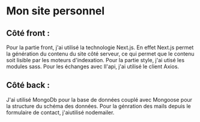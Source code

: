 # Mon site personnel

## Côté front :

Pour la partie front, j'ai utilisé la technologie Next.js. En effet Next.js permet la génération du contenu du site côté serveur, ce qui permet que le contenu soit lisible par les moteurs d'indexation.
Pour la partie style, j'ai utisé les modules sass. Pour les échanges avec ll'api, j'ai utilisé le client Axios.

## Côté back :

J'ai utilisé MongoDb pour la base de données couplé avec Mongoose pour la structure du schéma des données. Pour la génration des mails depuis le formulaire de contact, j'aiutilisé nodemailer.
